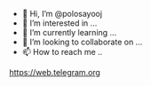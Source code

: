 - 👋 Hi, I’m @polosayooj
- 👀 I’m interested in ...
- 🌱 I’m currently learning ...
- 💞️ I’m looking to collaborate on ...
- 📫 How to reach me ..

https://web.telegram.org

<!---
polosayooj/polosayooj is a ✨ special ✨ repository because its `README.md` (this file) appears on your GitHub profile.
You can click the Preview link to take a look at your changes.
--->

